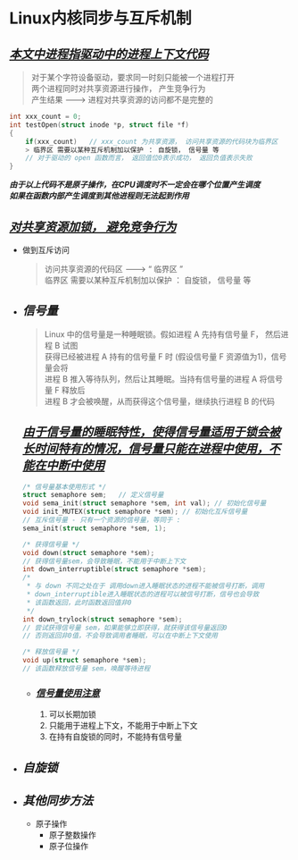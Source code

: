 # Linux内核同步与互斥机制

## *<u>本文中进程指驱动中的进程上下文代码</u>*

> 对于某个字符设备驱动，要求同一时刻只能被一个进程打开  
> 两个进程同时对共享资源进行操作， 产生竞争行为  
> 产生结果 ---> 进程对共享资源的访问都不是完整的  

```C
int xxx_count = 0;
int testOpen(struct inode *p, struct file *f)
{
    if(xxx_count)   // xxx_count 为共享资源， 访问共享资源的代码块为临界区
    > 临界区 需要以某种互斥机制加以保护 ： 自旋锁， 信号量 等  
    // 对于驱动的 open 函数而言， 返回值位0表示成功， 返回负值表示失败
}
```
***由于以上代码不是原子操作，在CPU调度时不一定会在哪个位置产生调度***  
***如果在函数内部产生调度到其他进程则无法起到作用***

## ***<u>对共享资源加锁， 避免竞争行为</u>***

- 做到互斥访问
    > 访问共享资源的代码区 ---> “ 临界区 ”  
    > 临界区 需要以某种互斥机制加以保护 ： 自旋锁， 信号量 等  

- ## ***信号量***
    > Linux 中的信号量是一种睡眠锁。假如进程 A 先持有信号量 F， 然后进程 B 试图  
    > 获得已经被进程 A 持有的信号量 F 时 (假设信号量 F 资源值为1)，信号量会将  
    > 进程 B 推入等待队列，然后让其睡眠。当持有信号量的进程 A 将信号量 F 释放后  
    > 进程 B 才会被唤醒，从而获得这个信号量，继续执行进程 B 的代码  

    ## <u>***由于信号量的睡眠特性，使得信号量适用于锁会被长时间特有的情况，信号量只能在进程中使用，不能在中断中使用***</u>

    ```C
    /* 信号量基本使用形式 */
    struct semaphore sem;   // 定义信号量
    void sema_init(struct semaphore *sem, int val); // 初始化信号量
    void init_MUTEX(struct semaphore *sem); // 初始化互斥信号量
    // 互斥信号量 - 只有一个资源的信号量，等同于 :
    sema_init(struct semaphore *sem, 1);

    /* 获得信号量 */
    void down(struct semaphore *sem);
    // 获得信号量sem，会导致睡眠，不能用于中断上下文
    int down_interruptible(struct semaphore *sem);
    /* 
     * 与 down 不同之处在于 调用down进入睡眠状态的进程不能被信号打断，调用
     * down_interruptible进入睡眠状态的进程可以被信号打断，信号也会导致
     * 该函数返回，此时函数返回值非0
     */
    int down_trylock(struct semaphore *sem);
    // 尝试获得信号量 sem，如果能够立即获得，就获得该信号量返回0
    // 否则返回非0值，不会导致调用者睡眠，可以在中断上下文使用

    /* 释放信号量 */
    void up(struct semaphore *sem);
    // 该函数释放信号量 sem，唤醒等待进程
    ```

    - ### ***<u>信号量使用注意</u>***
        1. 可以长期加锁
        2. 只能用于进程上下文，不能用于中断上下文
        3. 在持有自旋锁的同时，不能持有信号量


- ## ***自旋锁***

- ## ***其他同步方法***
    - 原子操作
        - 原子整数操作
        - 原子位操作